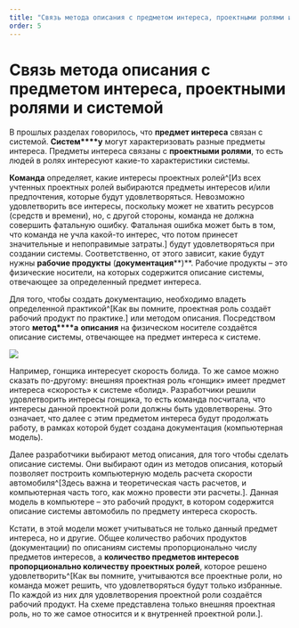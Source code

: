 ```yaml
---
title: "Связь метода описания с предметом интереса, проектными ролями и системой"
order: 5
---
```


# Связь метода описания с предметом интереса, проектными ролями и системой

В прошлых разделах говорилось, что **предмет интереса** связан с системой. **Систем****у** могут характеризовать разные предметы интереса. Предметы интереса связаны с **проектными ролями**, то есть людей в ролях интересуют какие-то характеристики системы.

**Команда** определяет, какие интересы проектных ролей^[Из всех учтенных проектных ролей выбираются предметы интересов и/или предпочтения, которые будут удовлетворяться. Невозможно удовлетворить все интересы, поскольку может не хватить ресурсов (средств и времени), но, с другой стороны, команда не должна совершить фатальную ошибку. Фатальная ошибка может быть в том, что команда не учла какой-то интерес, что потом принесет значительные и непоправимые затраты.] будут удовлетворяться при создании системы. Соответственно, от этого зависит, какие будут нужны **рабочие продукты** (**документация****)**. Рабочие продукты – это физические носители, на которых содержится описание системы, отвечающее за определенный предмет интереса.

Для того, чтобы создать документацию, необходимо владеть определенной практикой^[Как вы помните, проектная роль создаёт рабочий продукт по практике.] или методом описания. Посредством этого **метод****а** **описания** на физическом носителе создаётся описание системы, отвечающее на предмет интереса к системе.

![](/ru/personal/systems-thinking-introduction/System_Description_Process_Map.png)

Например, гонщика интересует скорость болида. То же самое можно сказать по-другому: внешняя проектная роль «гонщик» имеет предмет интереса «скорость» к системе «болид». Разработчики решили удовлетворить интересы гонщика, то есть команда посчитала, что интересы данной проектной роли должны быть удовлетворены. Это означает, что далее с этим предметом интереса будут продолжать работу, в рамках которой будет создана документация (компьютерная модель).

Далее разработчики выбирают метод описания, для того чтобы сделать описание системы. Они выбирают один из методов описания, который позволяет построить компьютерную модель расчета скорости автомобиля^[Здесь важна и теоретическая часть расчетов, и компьютерная часть того, как можно провести эти расчеты.]. Данная модель в компьютере – это рабочий продукт, в котором содержится описание системы автомобиль по предмету интереса скорость.

Кстати, в этой модели может учитываться не только данный предмет интереса, но и другие. Общее количество рабочих продуктов (документации) по описаниям системы пропорционально числу предметов интересов, а **количество предметов интересов пропорционально количеству проектных ролей**, которое решено удовлетворить^[Как вы помните, учитываются все проектные роли, но команда может решить, что удовлетворяться будут только избранные. По каждой из них для удовлетворения проектной роли создаётся рабочий продукт. На схеме представлена только внешняя проектная роль, но то же самое относится и к внутренней проектной роли.].